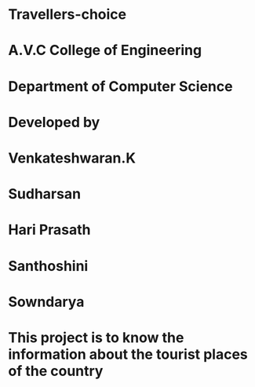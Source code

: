 # Travellers-choice 
# A.V.C College of Engineering
# Department of Computer Science
# Developed by
# Venkateshwaran.K
# Sudharsan
# Hari Prasath
# Santhoshini
# Sowndarya
# This project is to know the information about the tourist places of the country
